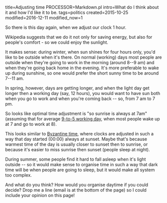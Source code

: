 title=Adjusting time
PROCESSOR=Markdown.pl
intro=What do I think about it and how I'd like it to be.
tags=politics
created=2015-10-25
modified=2016-12-11
modified_now=1


So there is this day again, when we adjust our clock 1 hour.

Wikipedia suggests that we do it not only for saving energy, but also for people's comfort - so we could enjoy the sunlight.

It makes sense: during winter, when sun shines for four hours only, you'd like to be outside when it's there.
On normal (working) days most people are outside when they're going to work in the morning (around 8--9 am)
and when they're going back home in the evening.
It's more preferable to wake up during sunshine, so one would prefer the short sunny time to be around 7--11 am.

In spring, however, days are getting longer, and when the light day get longer then a working day (say, 12 hours),
you would want to have sun both when you go to work and when you're coming back -- so, from 7 am to 7 pm.

So looks like optimal time adjustment is "so sunrise is always at 7am"
(assuming that for average [9-to-5 working day][wd],
when most people wake up at 7 and go to work at 8).

This looks similar to [Byzantine time][bt], where clocks are adjusted in such a way that day started (00:00) always at sunset.
Maybe that's because warmest time of the day is usually closer to sunset then to sunrise,
or because it's easier to miss sunrise then sunset (people sleep at night).

[wd]: https://en.wikipedia.org/wiki/Business_hours
[bt]: https://en.wikipedia.org/wiki/Byzantine_time

During summer, some people find it hard to fall asleep when it's light outside -- so it would make sense to organise time in such a way that dark time will be when people are going to sleep, but it would make all system too complex.

And what do you think?
How would you organise daytime if you could decide?
Drop me a line (email is at the bottom of the page)
so I could include your opinion on this page!
